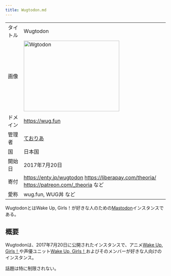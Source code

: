 ```yaml
---
title: Wugtodon.md
---
```

<div>

|          |                                                                                                                                                                                                                                                                       |
|----------|-----------------------------------------------------------------------------------------------------------------------------------------------------------------------------------------------------------------------------------------------------------------------|
| タイトル | Wugtodon                                                                                                                                                                                                                                                              |
| 画像     | [<img src="/images/thumb/5/5e/Wugtodon.png/300px-Wugtodon.png" srcset="/images/5/5e/Wugtodon.png 1.5x" width="300" height="222" alt="Wgtodon" />](/%E3%83%95%E3%82%A1%E3%82%A4%E3%83%AB:Wugtodon.png "Wgtodon")                                                       |
| ドメイン | <a href="https://wug.fun" rel="nofollow">https://wug.fun</a>                                                                                                                                                                                                          |
| 管理者   | [ておりあ](/%E3%81%A6%E3%81%8A%E3%82%8A%E3%81%82 "ておりあ")                                                                                                                                                                                                          |
| 国       | 日本国                                                                                                                                                                                                                                                                |
| 開始日   | 2017年7月20日                                                                                                                                                                                                                                                         |
| 寄付     | <a href="https://enty.jp/wugtodon" rel="nofollow">https://enty.jp/wugtodon</a> <a href="https://liberapay.com/theoria/" rel="nofollow">https://liberapay.com/theoria/</a> <a href="https://patreon.com/_theoria" rel="nofollow">https://patreon.com/_theoria</a> など |
| 愛称     | wug.fun, WUG丼 など                                                                                                                                                                                                                                                   |

WugtodonとはWake Up, Girls！が好きな人のための[Mastodon](/Mastodon "Mastodon")インスタンスである。

## 概要

Wugtodonは、2017年7月20日に公開されたインスタンスで、アニメ<a href="https://ja.wikipedia.org/wiki/Wake_Up,_Girls!" rel="nofollow">Wake Up, Girls！</a>や声優ユニット<a href="https://ja.wikipedia.org/wiki/Wake_Up,_Girls!_(声優ユニット)" rel="nofollow">Wake Up, Girls！</a>およびそのメンバーが好きな人向けのインスタンス。

話題は特に制限されない。

</div>
